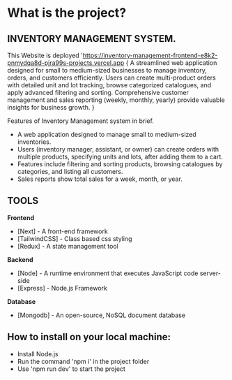 # What is the project?

## INVENTORY MANAGEMENT SYSTEM.

This Website is deployed 'https://inventory-management-frontend-e8k2-pnmydqa8d-pjra99s-projects.vercel.app
{ 
A streamlined web application designed for small to medium-sized businesses to manage inventory, orders, and customers efficiently. Users can create multi-product orders with detailed unit and lot tracking, browse categorized catalogues, and apply advanced filtering and sorting. Comprehensive customer management and sales reporting (weekly, monthly, yearly) provide valuable insights for business growth.
}

Features of Inventory Management system in brief.

- A web application designed to manage small to medium-sized inventories.
- Users (inventory manager, assistant, or owner) can create orders with multiple products, specifying units and lots, after adding them to a cart.
- Features include filtering and sorting products, browsing catalogues by categories, and listing all customers.
- Sales reports show total sales for a week, month, or year.

## TOOLS

**Frontend**
- [Next] - A front-end framework
- [TailwindCSS] - Class based css styling
- [Redux] - A state management tool

**Backend**
- [Node] - A runtime environment that executes JavaScript code server-side
- [Express] - Node.js Framework

**Database**
- [Mongodb] - An open-source, NoSQL document database

## How to install on your local machine:

- Install Node.js
- Run the command 'npm i' in the project folder
- Use 'npm run dev' to start the project
